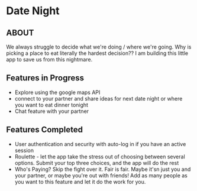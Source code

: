 # Date Night

## ABOUT
We always struggle to decide what we're doing / where we're going. Why is picking a place to eat literally the hardest decision?? I am building this little app to save us from this nightmare.

## Features in Progress
- Explore using the google maps API
- connect to your partner and share ideas for next date night or where you want to eat dinner tonight
- Chat feature with your partner


## Features Completed
- User authentication and security with auto-log in if you have an active session
- Roulette - let the app take the stress out of choosing between several options. Submit your top three choices, and the app will do the rest
- Who's Paying? Skip the fight over it. Fair is fair. Maybe it'sn just you and your partner, or maybe you're out with friends! Add as many people as you want to this feature and let it do the work for you.



